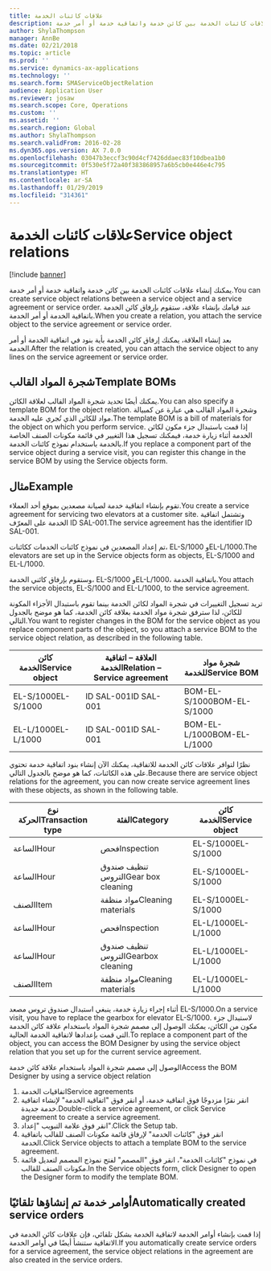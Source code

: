 ```yaml
---
title: علاقات كائنات الخدمة
description: يمكنك إنشاء علاقات كائنات الخدمة بين كائن خدمة واتفاقية خدمة أو أمر خدمة.
author: ShylaThompson
manager: AnnBe
ms.date: 02/21/2018
ms.topic: article
ms.prod: ''
ms.service: dynamics-ax-applications
ms.technology: ''
ms.search.form: SMAServiceObjectRelation
audience: Application User
ms.reviewer: josaw
ms.search.scope: Core, Operations
ms.custom: ''
ms.assetid: ''
ms.search.region: Global
ms.author: ShylaThompson
ms.search.validFrom: 2016-02-28
ms.dyn365.ops.version: AX 7.0.0
ms.openlocfilehash: 03047b3eccf3c90d4cf7426ddaec83f10dbea1b0
ms.sourcegitcommit: 0f530e5f72a40f383868957a6b5cb0e446e4c795
ms.translationtype: HT
ms.contentlocale: ar-SA
ms.lasthandoff: 01/29/2019
ms.locfileid: "314361"
---
```

# <a name="service-object-relations"></a><span data-ttu-id="5226c-103">علاقات كائنات الخدمة</span><span class="sxs-lookup"><span data-stu-id="5226c-103">Service object relations</span></span> 

[!include [banner](../includes/banner.md)]

<span data-ttu-id="5226c-104">يمكنك إنشاء علاقات كائنات الخدمة بين كائن خدمة واتفاقية خدمة أو أمر خدمة.</span><span class="sxs-lookup"><span data-stu-id="5226c-104">You can create service object relations between a service object and a service agreement or service order.</span></span> <span data-ttu-id="5226c-105">عند قيامك بإنشاء علاقة، ستقوم بإرفاق كائن الخدمة باتفاقية الخدمة أو أمر الخدمة.</span><span class="sxs-lookup"><span data-stu-id="5226c-105">When you create a relation, you attach the service object to the service agreement or service order.</span></span>

<span data-ttu-id="5226c-106">بعد إنشاء العلاقة، يمكنك إرفاق كائن الخدمة بأية بنود في اتفاقية الخدمة أو أمر الخدمة.</span><span class="sxs-lookup"><span data-stu-id="5226c-106">After the relation is created, you can attach the service object to any lines on the service agreement or service order.</span></span>

## <a name="template-boms"></a><span data-ttu-id="5226c-107">شجرة المواد القالب</span><span class="sxs-lookup"><span data-stu-id="5226c-107">Template BOMs</span></span>

<span data-ttu-id="5226c-108">يمكنك أيضًا تحديد شجرة المواد القالب لعلاقة الكائن.</span><span class="sxs-lookup"><span data-stu-id="5226c-108">You can also specify a template BOM for the object relation.</span></span> <span data-ttu-id="5226c-109">وشجرة المواد القالب هي عبارة عن كمبيالة مواد للكائن الذي تُجري عليه الخدمة.</span><span class="sxs-lookup"><span data-stu-id="5226c-109">The template BOM is a bill of materials for the object on which you perform service.</span></span> <span data-ttu-id="5226c-110">إذا قمت باستبدال جزء مكون لكائن الخدمة أثناء زيارة خدمة، فيمكنك تسجيل هذا التغيير في قائمة مكونات الصنف الخاصة بالخدمة باستخدام نموذج كائنات الخدمة.</span><span class="sxs-lookup"><span data-stu-id="5226c-110">If you replace a component part of the service object during a service visit, you can register this change in the service BOM by using the Service objects form.</span></span>

## <a name="example"></a><span data-ttu-id="5226c-111">مثال</span><span class="sxs-lookup"><span data-stu-id="5226c-111">Example</span></span>

<span data-ttu-id="5226c-112">تقوم بإنشاء اتفاقية خدمة لصيانة مصعدين بموقع أحد العملاء.</span><span class="sxs-lookup"><span data-stu-id="5226c-112">You create a service agreement for servicing two elevators at a customer site.</span></span>
<span data-ttu-id="5226c-113">وتشتمل اتفاقية الخدمة على المعرّف ID SAL-001.</span><span class="sxs-lookup"><span data-stu-id="5226c-113">The service agreement has the identifier ID SAL-001.</span></span>

<span data-ttu-id="5226c-114">تم إعداد المصعدين في نموذج كائنات الخدمات ككائنات، EL-S/1000 وEL-L/1000.</span><span class="sxs-lookup"><span data-stu-id="5226c-114">The elevators are set up in the Service objects form as objects, EL-S/1000 and EL-L/1000.</span></span>

<span data-ttu-id="5226c-115">وستقوم بإرفاق كائني الخدمة، EL-S/1000 وEL-L/1000، باتفاقية الخدمة.</span><span class="sxs-lookup"><span data-stu-id="5226c-115">You attach the service objects, EL-S/1000 and EL-L/1000, to the service agreement.</span></span>

<span data-ttu-id="5226c-116">تريد تسجيل التغييرات في شجرة المواد لكائن الخدمة بينما تقوم باستبدال الأجزاء المكونة للكائن، لذا سترفق شجرة مواد الخدمة بعلاقة كائن الخدمة، كما هو موضح بالجدول التالي.</span><span class="sxs-lookup"><span data-stu-id="5226c-116">You want to register changes in the BOM for the service object as you replace component parts of the object, so you attach a service BOM to the service object relation, as described in the following table.</span></span>

| <span data-ttu-id="5226c-117">كائن الخدمة</span><span class="sxs-lookup"><span data-stu-id="5226c-117">Service object</span></span> | <span data-ttu-id="5226c-118">العلاقة – اتفاقية الخدمة</span><span class="sxs-lookup"><span data-stu-id="5226c-118">Relation – Service agreement</span></span> | <span data-ttu-id="5226c-119">شجرة مواد للخدمة</span><span class="sxs-lookup"><span data-stu-id="5226c-119">Service BOM</span></span>   |
|----------------|------------------------------|---------------|
| <span data-ttu-id="5226c-120">EL-S/1000</span><span class="sxs-lookup"><span data-stu-id="5226c-120">EL-S/1000</span></span>      | <span data-ttu-id="5226c-121">ID SAL-001</span><span class="sxs-lookup"><span data-stu-id="5226c-121">ID SAL-001</span></span>                   | <span data-ttu-id="5226c-122">BOM-EL-S/1000</span><span class="sxs-lookup"><span data-stu-id="5226c-122">BOM-EL-S/1000</span></span> |
| <span data-ttu-id="5226c-123">EL-L/1000</span><span class="sxs-lookup"><span data-stu-id="5226c-123">EL-L/1000</span></span>      | <span data-ttu-id="5226c-124">ID SAL-001</span><span class="sxs-lookup"><span data-stu-id="5226c-124">ID SAL-001</span></span>                   | <span data-ttu-id="5226c-125">BOM-EL-L/1000</span><span class="sxs-lookup"><span data-stu-id="5226c-125">BOM-EL-L/1000</span></span> |

<span data-ttu-id="5226c-126">نظرًا لتوافر علاقات كائن الخدمة للاتفاقية، يمكنك الآن إنشاء بنود اتفاقية خدمة تحتوي على هذه الكائنات، كما هو موضح بالجدول التالي.</span><span class="sxs-lookup"><span data-stu-id="5226c-126">Because there are service object relations for the agreement, you can now create service agreement lines with these objects, as shown in the following table.</span></span>

| <span data-ttu-id="5226c-127">نوع الحركة</span><span class="sxs-lookup"><span data-stu-id="5226c-127">Transaction type</span></span> | <span data-ttu-id="5226c-128">الفئة</span><span class="sxs-lookup"><span data-stu-id="5226c-128">Category</span></span>           | <span data-ttu-id="5226c-129">كائن الخدمة</span><span class="sxs-lookup"><span data-stu-id="5226c-129">Service object</span></span> |
|------------------|--------------------|----------------|
| <span data-ttu-id="5226c-130">الساعة</span><span class="sxs-lookup"><span data-stu-id="5226c-130">Hour</span></span>             | <span data-ttu-id="5226c-131">فحص</span><span class="sxs-lookup"><span data-stu-id="5226c-131">Inspection</span></span>         | <span data-ttu-id="5226c-132">EL-S/1000</span><span class="sxs-lookup"><span data-stu-id="5226c-132">EL-S/1000</span></span>      |
| <span data-ttu-id="5226c-133">الساعة</span><span class="sxs-lookup"><span data-stu-id="5226c-133">Hour</span></span>             | <span data-ttu-id="5226c-134">تنظيف صندوق التروس</span><span class="sxs-lookup"><span data-stu-id="5226c-134">Gear box cleaning</span></span>  | <span data-ttu-id="5226c-135">EL-S/1000</span><span class="sxs-lookup"><span data-stu-id="5226c-135">EL-S/1000</span></span>      |
| <span data-ttu-id="5226c-136">الصنف</span><span class="sxs-lookup"><span data-stu-id="5226c-136">Item</span></span>             | <span data-ttu-id="5226c-137">مواد منظفة</span><span class="sxs-lookup"><span data-stu-id="5226c-137">Cleaning materials</span></span> | <span data-ttu-id="5226c-138">EL-S/1000</span><span class="sxs-lookup"><span data-stu-id="5226c-138">EL-S/1000</span></span>      |
| <span data-ttu-id="5226c-139">الساعة</span><span class="sxs-lookup"><span data-stu-id="5226c-139">Hour</span></span>             | <span data-ttu-id="5226c-140">فحص</span><span class="sxs-lookup"><span data-stu-id="5226c-140">Inspection</span></span>         | <span data-ttu-id="5226c-141">EL-L/1000</span><span class="sxs-lookup"><span data-stu-id="5226c-141">EL-L/1000</span></span>      |
| <span data-ttu-id="5226c-142">الساعة</span><span class="sxs-lookup"><span data-stu-id="5226c-142">Hour</span></span>             | <span data-ttu-id="5226c-143">تنظيف صندوق التروس</span><span class="sxs-lookup"><span data-stu-id="5226c-143">Gearbox cleaning</span></span>   | <span data-ttu-id="5226c-144">EL-L/1000</span><span class="sxs-lookup"><span data-stu-id="5226c-144">EL-L/1000</span></span>      |
| <span data-ttu-id="5226c-145">الصنف</span><span class="sxs-lookup"><span data-stu-id="5226c-145">Item</span></span>             | <span data-ttu-id="5226c-146">مواد منظفة</span><span class="sxs-lookup"><span data-stu-id="5226c-146">Cleaning materials</span></span> | <span data-ttu-id="5226c-147">EL-L/1000</span><span class="sxs-lookup"><span data-stu-id="5226c-147">EL-L/1000</span></span>      |

<span data-ttu-id="5226c-148">أثناء إجراء زيارة خدمة، ينبغي استبدال صندوق تروس مصعد EL-S/1000.</span><span class="sxs-lookup"><span data-stu-id="5226c-148">On a service visit, you have to replace the gearbox for elevator EL-S/1000.</span></span> <span data-ttu-id="5226c-149">لاستبدال جزء مكون من الكائن، يمكنك الوصول إلى مصمم شجرة المواد باستخدام علاقة كائن الخدمة التي قمت بإعدادها لاتفاقية الخدمة الحالية.</span><span class="sxs-lookup"><span data-stu-id="5226c-149">To replace a component part of the object, you can access the BOM Designer by using the service object relation that you set up for the current service agreement.</span></span>

<span data-ttu-id="5226c-150">الوصول إلى مصمم شجرة المواد باستخدام علاقة كائن خدمة</span><span class="sxs-lookup"><span data-stu-id="5226c-150">Access the BOM Designer by using a service object relation</span></span>

1. <span data-ttu-id="5226c-151">اتفاقيات الخدمة</span><span class="sxs-lookup"><span data-stu-id="5226c-151">Service agreements</span></span>
2. <span data-ttu-id="5226c-152">انقر نقرًا مزدوجًا فوق اتفاقية خدمة، أو انقر فوق "اتفاقية الخدمة" لإنشاء اتفاقية خدمة جديدة.</span><span class="sxs-lookup"><span data-stu-id="5226c-152">Double-click a service agreement, or click Service agreement to create a service agreement.</span></span>
3. <span data-ttu-id="5226c-153">انقر فوق علامة التبويب "إعداد".</span><span class="sxs-lookup"><span data-stu-id="5226c-153">Click the Setup tab.</span></span>
4. <span data-ttu-id="5226c-154">انقر فوق "كائنات الخدمة" لإرفاق قائمة مكونات الصنف للقالب باتفاقية الخدمة.</span><span class="sxs-lookup"><span data-stu-id="5226c-154">Click Service objects to attach a template BOM to the service agreement.</span></span>
5. <span data-ttu-id="5226c-155">في نموذج "كائنات الخدمة"، انقر فوق "المصمم" لفتح نموذج المصمم لتعديل قائمة مكونات الصنف للقالب.</span><span class="sxs-lookup"><span data-stu-id="5226c-155">In the Service objects form, click Designer to open the Designer form to modify the template BOM.</span></span>

## <a name="automatically-created-service-orders"></a><span data-ttu-id="5226c-156">أوامر خدمة تم إنشاؤها تلقائيًا</span><span class="sxs-lookup"><span data-stu-id="5226c-156">Automatically created service orders</span></span>

<span data-ttu-id="5226c-157">إذا قمت بإنشاء أوامر الخدمة لاتفاقية الخدمة بشكل تلقائي، فإن علاقات كائن الخدمة في الاتفاقية ستنشأ أيضًا في أوامر الخدمة.</span><span class="sxs-lookup"><span data-stu-id="5226c-157">If you automatically create service orders for a service agreement, the service object relations in the agreement are also created in the service orders.</span></span>

